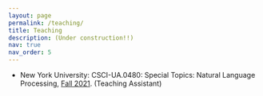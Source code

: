 ```yaml
---
layout: page
permalink: /teaching/
title: Teaching
description: (Under construction!!) 
nav: true
nav_order: 5
---
```


- New York University: CSCI-UA.0480: Special Topics: Natural Language Processing, <u>Fall 2021</u>. (Teaching Assistant)
